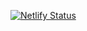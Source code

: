 [![Netlify Status](https://api.netlify.com/api/v1/badges/933848c7-8047-4c59-9d24-8af5cdcb8545/deploy-status)](https://app.netlify.com/sites/gracious-newton-749b56/deploys)
